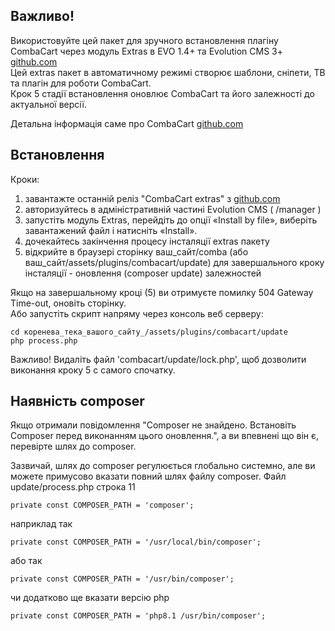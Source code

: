 ## Важливо! ## 
Використовуйте цей пакет для зручного встановлення плагіну CombaCart через модуль Extras в EVO 1.4+ та Evolution CMS 3+ [github.com](https://github.com/evolution-cms/evolution)    
Цей extras пакет в автоматичному режимі створює шаблони, сніпети, ТВ та плагін для роботи CombaCart.  
Крок 5 стадії встановлення оновлює CombaCart та його залежності до актуальної версії.  

Детальна інформація саме про CombaCart [github.com](https://github.com/zatomant/combacart)  

## Встановлення ##
  
Кроки:  
1. завантажте останній реліз "CombaCart extras" з [github.com](https://github.com/zatomant/combacart-extras/archive/refs/heads/main.zip)
2. авторизуйтесь в адміністративній частині Evolution CMS ( /manager )
3. запустіть модуль Extras, перейдіть до опції «Install by file», виберіть завантажений файл і натисніть «Install».
4. дочекайтесь закінчення процесу інсталяції extras пакету
5. відкрийте в браузері сторінку ваш_сайт/comba (або ваш_сайт/assets/plugins/combacart/update) для завершального кроку інсталяції - оновлення (composer update) залежностей  

Якщо на завершальному кроці (5) ви отримуєте помилку 504 Gateway Time-out, оновіть сторінку.  
Або запустіть скрипт напряму через консоль веб серверу:  
```
cd коренева_тека_вашого_сайту_/assets/plugins/combacart/update
php process.php
```

Важливо! Видаліть файл 'combacart/update/lock.php', щоб дозволити виконання кроку 5 с самого спочатку.  

##  Наявність composer ##  
  
Якщо отримали повідомлення "Composer не знайдено. Встановіть Composer перед виконанням цього оновлення.", а ви впевнені що він є, перевірте шлях до composer.

Зазвичай, шлях до composer регулюється глобально системно, але ви можете примусово вказати повний шлях файлу composer. 
Файл update/process.php строка 11
```
private const COMPOSER_PATH = 'composer';
```
наприклад так
```
private const COMPOSER_PATH = '/usr/local/bin/composer';
```
або так
```
private const COMPOSER_PATH = '/usr/bin/composer';
```
чи додатково ще вказати версію php
```
private const COMPOSER_PATH = 'php8.1 /usr/bin/composer';
```
